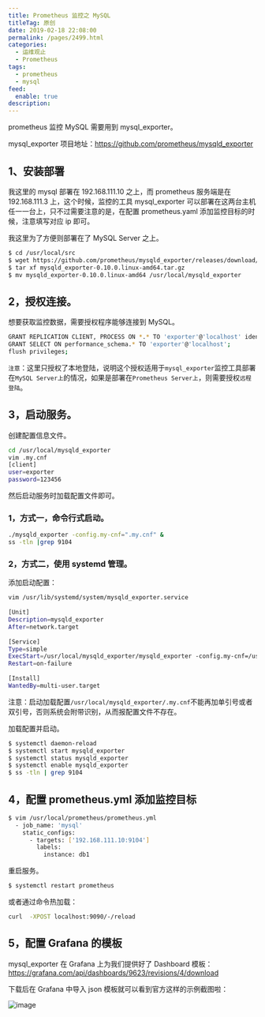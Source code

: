 ```yaml
---
title: Prometheus 监控之 MySQL
titleTag: 原创
date: 2019-02-18 22:08:00
permalink: /pages/2499.html
categories: 
  - 运维观止
  - Prometheus
tags: 
  - prometheus
  - mysql
feed: 
  enable: true
description: 
---
```


prometheus 监控 MySQL 需要用到 mysql_exporter。



mysql_exporter 项目地址：https://github.com/prometheus/mysqld_exporter



## 1、安装部署



我这里的 mysql 部署在 192.168.111.10 之上，而 prometheus 服务端是在 192.168.111.3 上，这个时候，监控的工具 mysql_exporter 可以部署在这两台主机任一一台上，只不过需要注意的是，在配置 prometheus.yaml 添加监控目标的时候，注意填写对应 ip 即可。



我这里为了方便则部署在了 MySQL Server 之上。



```sh
$ cd /usr/local/src
$ wget https://github.com/prometheus/mysqld_exporter/releases/download/v0.10.0/mysqld_exporter-0.10.0.linux-amd64.tar.gz
$ tar xf mysqld_exporter-0.10.0.linux-amd64.tar.gz
$ mv mysqld_exporter-0.10.0.linux-amd64 /usr/local/mysqld_exporter
```



## 2，授权连接。



想要获取监控数据，需要授权程序能够连接到 MySQL。



```sh
GRANT REPLICATION CLIENT, PROCESS ON *.* TO 'exporter'@'localhost' identified by '123456';
GRANT SELECT ON performance_schema.* TO 'exporter'@'localhost';
flush privileges;
```



`注意`：这里只授权了本地登陆，说明这个授权适用于`mysql_exporter`监控工具部署在`MySQL Server上`的情况，如果是部署在`Prometheus Server上`，则需要授权`远程登陆`。



## 3，启动服务。



创建配置信息文件。



```sh
cd /usr/local/mysqld_exporter
vim .my.cnf
[client]
user=exporter
password=123456
```



然后启动服务时加载配置文件即可。



### 1，方式一，命令行式启动。



```sh
./mysqld_exporter -config.my-cnf=".my.cnf" &
ss -tln |grep 9104
```



### 2，方式二，使用 systemd 管理。



添加启动配置：



```sh
vim /usr/lib/systemd/system/mysqld_exporter.service
 
[Unit]
Description=mysqld_exporter
After=network.target
 
[Service]
Type=simple
ExecStart=/usr/local/mysqld_exporter/mysqld_exporter -config.my-cnf=/usr/local/mysqld_exporter/.my.cnf
Restart=on-failure
 
[Install]
WantedBy=multi-user.target
```



注意：启动加载配置`/usr/local/mysqld_exporter/.my.cnf`不能再加单引号或者双引号，否则系统会附带识别，从而报配置文件不存在。



加载配置并启动。



```sh
$ systemctl daemon-reload
$ systemctl start mysqld_exporter
$ systemctl status mysqld_exporter
$ systemctl enable mysqld_exporter
$ ss -tln | grep 9104
```



## 4，配置 prometheus.yml 添加监控目标



```sh
$ vim /usr/local/prometheus/prometheus.yml
  - job_name: 'mysql'
    static_configs:
      - targets: ['192.168.111.10:9104']
        labels:
          instance: db1
```



重启服务。



```sh
$ systemctl restart prometheus
```



或者通过命令热加载：



```sh
curl  -XPOST localhost:9090/-/reload
```



## 5，配置 Grafana 的模板



mysql_exporter 在 Grafana 上为我们提供好了 Dashboard 模板：https://grafana.com/api/dashboards/9623/revisions/4/download



下载后在 Grafana 中导入 json 模板就可以看到官方这样的示例截图啦：





![image](http://t.eryajf.net/imgs/2021/09/d30d33cb87aea7cc.jpg)
